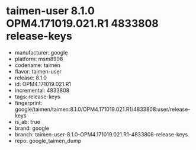 # taimen-user 8.1.0 OPM4.171019.021.R1 4833808 release-keys
- manufacturer: google
- platform: msm8998
- codename: taimen
- flavor: taimen-user
- release: 8.1.0
- id: OPM4.171019.021.R1
- incremental: 4833808
- tags: release-keys
- fingerprint: google/taimen/taimen:8.1.0/OPM4.171019.021.R1/4833808:user/release-keys
- is_ab: true
- brand: google
- branch: taimen-user-8.1.0-OPM4.171019.021.R1-4833808-release-keys
- repo: google_taimen_dump
